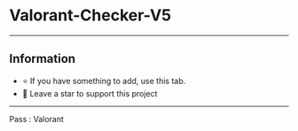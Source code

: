 # Valorant-Checker-V5
-----
## Information
- ⭐ If you have something to add, use this tab. 
- 🎈 Leave a star to support this project
-----

Pass : Valorant
